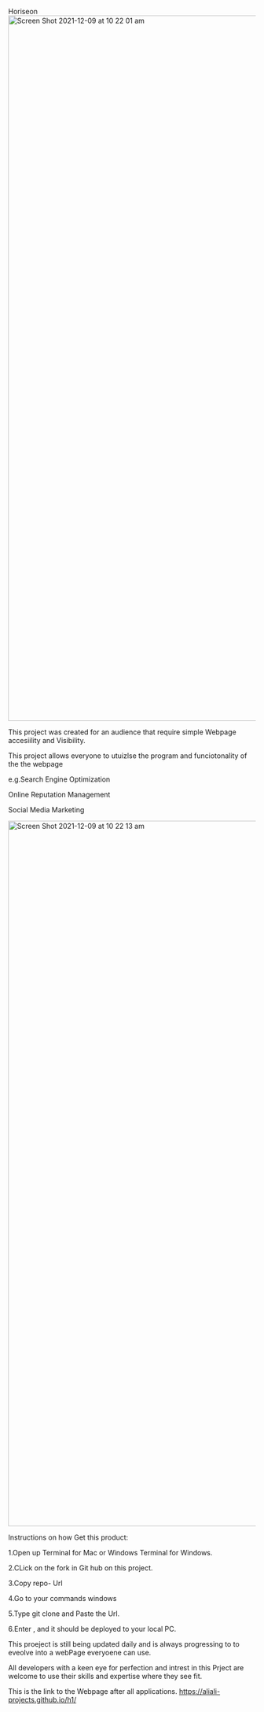 Horiseon
<img width="1434" alt="Screen Shot 2021-12-09 at 10 22 01 am" src="https://user-images.githubusercontent.com/94431110/145322798-f1fda36f-038e-402b-a868-f7c6fae07c16.png">

This project was created for an audience that require simple Webpage accesiility and Visibility.

This project allows everyone  to utuizlse the program and funciotonality of the the webpage

e.g.Search Engine Optimization
    
   Online Reputation Management
    
   Social Media Marketing
   
<img width="1434" alt="Screen Shot 2021-12-09 at 10 22 13 am" src="https://user-images.githubusercontent.com/94431110/145322853-f3b5eebc-4de8-4d63-8f83-2afbac55cc21.png">

Instructions on how Get this product:

1.Open up Terminal for Mac or Windows Terminal for Windows.

2.CLick on the fork in Git hub on this project. 

3.Copy repo- Url

4.Go to your commands windows

5.Type git clone and Paste the Url.

6.Enter , and it should be deployed to your local PC.

This proeject is still being updated  daily and is always progressing to to eveolve into 
a webPage everyoene can use.

All developers with a keen eye for perfection and intrest in this Prject are welcome to use their skills and expertise where they see fit.

This is the link to the Webpage after all applications.
https://aliali-projects.github.io/h1/

